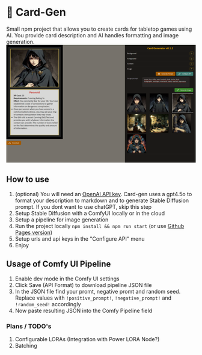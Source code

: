 # 🎴 Card-Gen
Small npm project that allows you to create cards for tabletop games using AI.
You provide card description and AI handles formatting and image generation.
![screenshot](screnshot.png)

## How to use
1) (optional) You will need an [OpenAI API key](https://platform.openai.com/docs/api-reference/introduction). Card-gen uses a gpt4.5o to format your description to markdown and to generate Stable Diffusion prompt. If you dont want to use chatGPT, skip this step
2) Setup Stable Diffusion with a ComfyUI locally or in the cloud
3) Setup a pipeline for image generation
4) Run the project locally `npm install && npm run start` (or use [Github Pages version](https://everlasting17th.github.io/card_gen/))
5) Setup urls and api keys in the "Configure API" menu
6) Enjoy

## Usage of Comfy UI Pipeline
1) Enable dev mode in the Comfy UI settings
2) Click Save (API Format) to download pipeline JSON file
3) In the JSON file find your promt, negative promt and random seed. Replace values with `!positive_prompt!`, `!negative_prompt!` and `!random_seed!` accordingly
4) Now paste resulting JSON into the Comfy Pipeline field

### Plans / TODO's
1) Configurable LORAs (Integration with Power LORA Node?)
2) Batching

